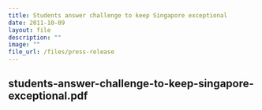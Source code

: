 ```yaml
---
title: Students answer challenge to keep Singapore exceptional
date: 2011-10-09
layout: file
description: ""
image: ""
file_url: /files/press-release
---
```

students-answer-challenge-to-keep-singapore-exceptional.pdf
---
